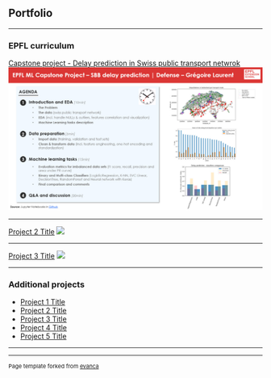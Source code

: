 ## Portfolio

---

### EPFL curriculum

[Capstone project - Delay prediction in Swiss public transport netwrok](/read_me_capstone)
<img src="images/Capstone - SBB delay prediction - GregoireLaurent.jpg?raw=true"/>

---
[Project 2 Title](/pdf/sample_presentation.pdf)
<img src="images/dummy_thumbnail.jpg?raw=true"/>

---
[Project 3 Title](https://github.com/Greg1806/EPFL_Capstone_Project)
<img src="images/dummy_thumbnail.jpg?raw=true"/>

---

### Additional projects

- [Project 1 Title](http://example.com/)
- [Project 2 Title](http://example.com/)
- [Project 3 Title](http://example.com/)
- [Project 4 Title](http://example.com/)
- [Project 5 Title](http://example.com/)

---




---
<p style="font-size:11px">Page template forked from <a href="https://github.com/evanca/quick-portfolio">evanca</a></p>
<!-- Remove above link if you don't want to attibute -->
